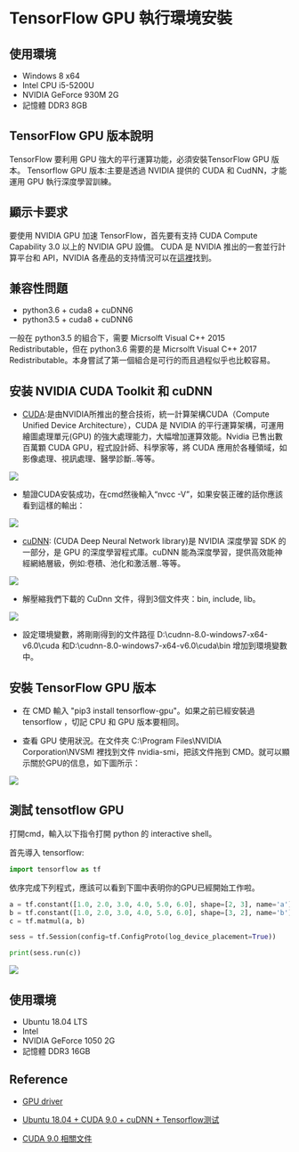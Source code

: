 # TensorFlow GPU 執行環境安裝

## 使用環境

- Windows 8 x64
- Intel CPU i5-5200U
- NVIDIA GeForce 930M 2G
- 記憶體 DDR3 8GB

## TensorFlow GPU 版本說明

TensorFlow 要利用 GPU 強大的平行運算功能，必須安裝TensorFlow GPU 版本。 Tensorflow GPU 版本:主要是透過 NVIDIA 提供的 CUDA 和 CudNN，才能運用 GPU 執行深度學習訓練。

## 顯示卡要求

要使用 NVIDIA GPU 加速 TensorFlow，首先要有支持 CUDA Compute Capability 3.0 以上的 NVIDIA GPU 設備。 CUDA 是 NVIDIA 推出的一套並行計算平台和 API，NVIDIA 各產品的支持情況可以在[這裡](https://developer.nvidia.com/cuda-gpus)找到。

## 兼容性問題

- python3.6 + cuda8 + cuDNN6 
- python3.5 + cuda8 + cuDNN6 

一般在 python3.5 的組合下，需要 Micrsolft Visual C++ 2015 Redistributable，但在 python3.6 需要的是 Micrsolft Visual C++ 2017 Redistributable。本身嘗試了第一個組合是可行的而且過程似乎也比較容易。

## 安装 NVIDIA CUDA Toolkit 和 cuDNN

- [CUDA](https://developer.nvidia.com/cuda-80-ga2-download-archive):是由NVIDIA所推出的整合技術，統一計算架構CUDA（Compute Unified Device Architecture），CUDA 是 NVIDIA 的平行運算架構，可運用繪圖處理單元(GPU) 的強大處理能力，大幅增加運算效能。Nvidia 已售出數百萬顆 CUDA GPU，程式設計師、科學家等，將 CUDA 應用於各種領域，如影像處理、視訊處理、醫學診斷..等等。

![](Image/Image1.png) 

- 驗證CUDA安裝成功，在cmd然後輸入“nvcc -V”，如果安裝正確的話你應該看到這樣的輸出：

![](Image/Image3.png) 

- [cuDNN](): (CUDA Deep Neural Network library)是 NVIDIA 深度學習 SDK 的一部分，是 GPU 的深度學習程式庫。cuDNN 能為深度學習，提供高效能神經網絡層級，例如:卷積、池化和激活層..等等。

![](Image/Image2.png) 

- 解壓縮我們下載的 CuDnn 文件，得到3個文件夾：bin, include, lib。

![](Image/Image4.png)

- 設定環境變數，將剛剛得到的文件路徑
D:\cudnn-8.0-windows7-x64-v6.0\cuda 和D:\cudnn-8.0-windows7-x64-v6.0\cuda\bin 增加到環境變數中。

## 安裝 TensorFlow GPU 版本

- 在 CMD 輸入 "pip3 install tensorflow-gpu"。如果之前已經安裝過 tensorflow ，切記 CPU 和 GPU 版本要相同。

- 查看 GPU 使用狀況。在文件夾 C:\Program Files\NVIDIA Corporation\NVSMI 裡找到文件 nvidia-smi，把該文件拖到 CMD。就可以顯示關於GPU的信息，如下圖所示：

![](Image/Image5.png)

## 測試 tensotflow GPU

打開cmd，輸入以下指令打開 python 的 interactive shell。

首先導入 tensorflow:

```python
import tensorflow as tf
```

依序完成下列程式，應該可以看到下圖中表明你的GPU已經開始工作啦。

```python
a = tf.constant([1.0, 2.0, 3.0, 4.0, 5.0, 6.0], shape=[2, 3], name='a')
b = tf.constant([1.0, 2.0, 3.0, 4.0, 5.0, 6.0], shape=[3, 2], name='b')
c = tf.matmul(a, b)

sess = tf.Session(config=tf.ConfigProto(log_device_placement=True))

print(sess.run(c))
```

![](Image/Image6.png)



## 使用環境

- Ubuntu 18.04 LTS
- Intel 
- NVIDIA GeForce 1050 2G
- 記憶體 DDR3 16GB


## Reference

* [GPU driver](https://askubuntu.com/questions/1045241/ubuntu-18-04-how-do-i-install-drivers-for-my-nvidia-geforce-gtx-1050)

* [Ubuntu 18.04 + CUDA 9.0 + cuDNN + Tensorflow测试](https://blog.csdn.net/weixin_38056657/article/details/80948758)

* [CUDA 9.0 相關文件](https://2formosa.blogspot.com/2017/07/debian8.8-cuda8.0-installation.html)